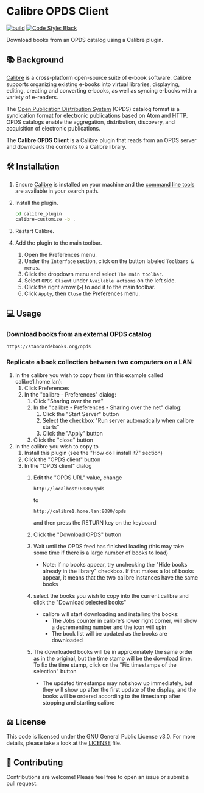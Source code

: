 # Calibre OPDS Client

[![build](https://github.com/goodlibs/calibre-opds-client/workflows/build/badge.svg)](https://github.com/goodlibs/calibre-opds-client/actions?query=workflow%3Abuild)  [![Code Style: Black](https://img.shields.io/badge/code_style-black-000000.svg)](https://github.com/python/black)

Download books from an OPDS catalog using a Calibre plugin.

## :books: Background

[Calibre](https://calibre-ebook.com) is a cross-platform open-source suite of e-book software.
Calibre supports organizing existing e-books into virtual libraries, displaying, editing, creating and converting e-books, as well as syncing e-books with a variety of e-readers.

The [Open Publication Distribution System](https://en.wikipedia.org/wiki/Open_Publication_Distribution_System) (OPDS) catalog format is a syndication format for electronic publications based on Atom and HTTP.
OPDS catalogs enable the aggregation, distribution, discovery, and acquisition of electronic publications.

The **Calibre OPDS Client** is a Calibre plugin that reads from an OPDS server and downloads the contents to a Calibre library.

## :hammer_and_wrench: Installation

1. Ensure [Calibre](https://calibre-ebook.com/download) is installed on your machine and the [command line tools](https://manual.calibre-ebook.com/generated/en/cli-index.html) are available in your search path.

1. Install the plugin.
    ```bash
    cd calibre_plugin
    calibre-customize -b .
    ```

1. Restart Calibre.

1. Add the plugin to the main toolbar.
    1. Open the Preferences menu.
    1. Under the `Interface` section, click on the button labeled `Toolbars & menus`.
    1. Click the dropdown menu and select `The main toolbar`.
    1. Select `OPDS Client` under `Available actions` on the left side.
    1. Click the right arrow (`>`) to add it to the main toolbar.
    1. Click `Apply`, then `Close` the Preferences menu.

## :computer: Usage

### Download books from an external OPDS catalog

```
https://standardebooks.org/opds
```

### Replicate a book collection between two computers on a LAN

1.  In the calibre you wish to copy from (in this example called
    calibre1.home.lan):
    1.  Click Preferences
    2.  In the "calibre - Preferences" dialog:
        1.  Click "Sharing over the net"
        2.  In the "calibre - Preferences - Sharing over the net"
            dialog:
            1.  Click the "Start Server" button
            2.  Select the checkbox "Run server automatically when
                calibre starts"
            3.  Click the "Apply" button
        3.  Click the "close" button
2.  In the calibre you wish to copy to
    1.  Install this plugin (see the "How do I install it?" section)
    2.  Click the "OPDS client" button
    3.  In the "OPDS client" dialog
        1.  Edit the "OPDS URL" value, change
            
            ``` example
            http://localhost:8080/opds
            ```
            
            to
            
            ``` example
            http://calibre1.home.lan:8080/opds
            ```
            
            and then press the RETURN key on the keyboard
        
        2.  Click the "Download OPDS" button
        
        3.  Wait until the OPDS feed has finished loading (this may take
            some time if there is a large number of books to load)
            
              - Note: if no books appear, try unchecking the "Hide books
                already in the library" checkbox. If that makes a lot of
                books appear, it means that the two calibre instances
                have the same books
        
        4.  select the books you wish to copy into the current calibre
            and click the "Download selected books"
            
              - calibre will start downloading and installing the books:
                  - The Jobs counter in calibre's lower right corner,
                    will show a decrementing number and the icon will
                    spin
                  - The book list will be updated as the books are
                    downloaded
        
        5.  The downloaded books will be in approximately the same order
            as in the original, but the time stamp will be the download
            time. To fix the time stamp, click on the "Fix timestamps of
            the selection" button
            
              - The updated timestamps may not show up immediately, but
                they will show up after the first update of the display,
                and the books will be ordered according to the timestamp
                after stopping and starting calibre

## :balance_scale: License

This code is licensed under the GNU General Public License v3.0.
For more details, please take a look at the [LICENSE](https://github.com/goodlibs/calibre-opds-client/blob/master/LICENSE) file.

## :handshake: Contributing

Contributions are welcome!
Please feel free to open an issue or submit a pull request.
